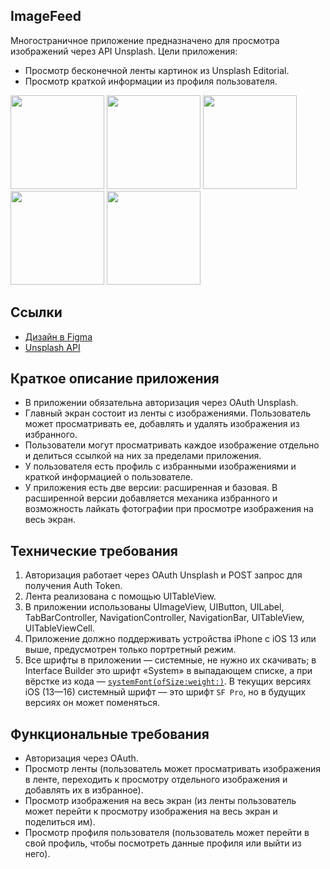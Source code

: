 ## ImageFeed

Многостраничное приложение предназначено для просмотра изображений через API Unsplash.
Цели приложения:

- Просмотр бесконечной ленты картинок из Unsplash Editorial.
- Просмотр краткой информации из профиля пользователя.

<img src="https://github.com/shishmakovaDaria/Tracker/assets/114743567/0dc46974-f4e3-452f-bd23-933a46369bea" width="150">
<img src="https://github.com/shishmakovaDaria/Tracker/assets/114743567/af5dc797-fbc1-450b-98c9-ffa9dc36e4f5" width="150">
<img src="https://github.com/shishmakovaDaria/Tracker/assets/114743567/900bb4e2-5a6c-477a-8fd4-6c443b011a2b" width="150">
<img src="https://github.com/shishmakovaDaria/Tracker/assets/114743567/5c0d3ddc-d9a5-4d27-babe-8c245a1a665d" width="150">
<img src="https://github.com/shishmakovaDaria/Tracker/assets/114743567/69fd4ee4-9b1f-4ec8-8296-b678730aff43" width="150">

## Ссылки

- [Дизайн в Figma](https://tinyurl.com/image-feed-figma)
- [Unsplash API](https://unsplash.com/documentation)

## Краткое описание приложения

- В приложении обязательна авторизация через OAuth Unsplash.
- Главный экран состоит из ленты с изображениями. Пользователь может просматривать ее, добавлять и удалять изображения из избранного.
- Пользователи могут просматривать каждое изображение отдельно и делиться ссылкой на них за пределами приложения.
- У пользователя есть профиль с избранными изображениями и краткой информацией о пользователе.
- У приложения есть две версии: расширенная и базовая. В расширенной версии добавляется механика избранного и возможность лайкать фотографии при просмотре изображения на весь экран.

## Технические требования

1. Авторизация работает через OAuth Unsplash и POST запрос для получения Auth Token.
2. Лента реализована с помощью UITableView.
3. В приложении использованы UImageView, UIButton, UILabel, TabBarController, NavigationController, NavigationBar, UITableView, UITableViewCell.
4. Приложение должно поддерживать устройства iPhone с iOS 13 или выше, предусмотрен только портретный режим.
5. Все шрифты в приложении — системные, не нужно их скачивать; в Interface Builder это шрифт «System» в выпадающем списке, а при вёрстке из кода — [`systemFont(ofSize:weight:)`](https://developer.apple.com/documentation/uikit/uifont/1619027-systemfont). В текущих версиях iOS (13—16) системный шрифт — это шрифт `SF Pro`, но в будущих версиях он может поменяться.

## Функциональные требования

- Авторизация через OAuth.
- Просмотр ленты (пользователь может просматривать изображения в ленте, переходить к просмотру отдельного изображения и добавлять их в избранное).
- Просмотр изображения на весь экран (из ленты пользователь может перейти к просмотру изображения на весь экран и поделиться им).
- Просмотр профиля пользователя (пользователь может перейти в свой профиль, чтобы посмотреть данные профиля или выйти из него).
